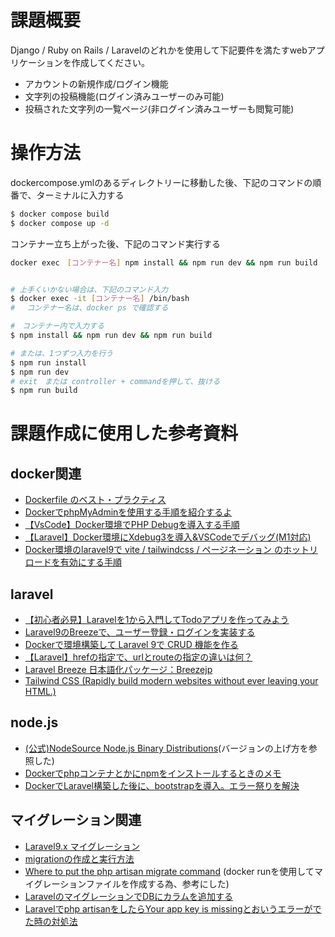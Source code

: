 # 課題概要
Django / Ruby on Rails / Laravelのどれかを使用して下記要件を満たすwebアプリケーションを作成してください。

- アカウントの新規作成/ログイン機能
- 文字列の投稿機能(ログイン済みユーザーのみ可能)
- 投稿された文字列の一覧ページ(非ログイン済みユーザーも閲覧可能)

# 操作方法
dockercompose.ymlのあるディレクトリーに移動した後、下記のコマンドの順番で、ターミナルに入力する

```sh
$ docker compose build
$ docker compose up -d
```
コンテナー立ち上がった後、下記のコマンド実行する
```sh
docker exec　[コンテナー名] npm install && npm run dev && npm run build


# 上手くいかない場合は、下記のコマンド入力
$ docker exec -it [コンテナー名] /bin/bash
# 　コンテナー名は、docker ps で確認する

#　コンテナー内で入力する
$ npm install && npm run dev && npm run build

# または、1つずつ入力を行う
$ npm run install
$ npm run dev
# exit　または controller + commandを押して、抜ける
$ npm run build
```

# 課題作成に使用した参考資料

## docker関連
- [Dockerfile のベスト・プラクティス](https://docs.docker.jp/develop/develop-images/dockerfile_best-practices.html)
- [DockerでphpMyAdminを使用する手順を紹介するよ](https://hara-chan.com/it/infrastructure/docker-phpmyadmin/)
- [【VsCode】Docker環境でPHP Debugを導入する手順](https://maasaablog.com/development/backend/php/laravel/2308/)
- [【Laravel】Docker環境にXdebug3を導入&VSCodeでデバッグ(M1対応)](https://yutaro-blog.net/2021/07/08/laravel-docker-xdebug-vscode/)
- [Docker環境のlaravel9で vite / tailwindcss / ページネーション のホットリロードを有効にする手順](https://glancebeat.hatenablog.com/entry/2023/01/02/170520)


## laravel
- [【初心者必見】Laravelを1から入門してTodoアプリを作ってみよう](https://b-risk.jp/blog/2022/08/laravel/)
- [Laravel9のBreezeで、ユーザー登録・ログインを実装する](https://specially198.com/implement-user-registration-and-login-with-breeze-of-laravel9/)
- [Dockerで環境構築して Laravel 9で CRUD 機能を作る](https://logsuke.com/web/programming/laravel/docke-laravel9-crud)
- [【Laravel】hrefの指定で、urlとrouteの指定の違いは何？](http://hp789.blog.fc2.com/blog-entry-91.html)
- [Laravel Breeze 日本語化パッケージ：Breezejp](https://github.com/askdkc/breezejp)
- [Tailwind CSS (Rapidly build modern websites without ever leaving your HTML.)](https://tailwindcss.com/)

## node.js
- [(公式)NodeSource Node.js Binary Distributions](https://github.com/nodesource/distributions)(バージョンの上げ方を参照した)
- [Dockerでphpコンテナとかにnpmをインストールするときのメモ](https://tsyama.hatenablog.com/entry/docker-not-found-npm)
- [DockerでLaravel構築した後に、bootstrapを導入。エラー祭りを解決](https://prglog.info/home/?p=371)


## マイグレーション関連
- [Laravel9.x マイグレーション](https://readouble.com/laravel/9.x/ja/migrations.html)
- [migrationの作成と実行方法](https://www.wakuwakubank.com/posts/450-laravel-migration/)
- [Where to put the php artisan migrate command](https://stackoverflow.com/questions/48850813/where-to-put-the-php-artisan-migrate-command)
(docker runを使用してマイグレーションファイルを作成する為、参考にした)
- [LaravelのマイグレーションでDBにカラムを追加する](https://pgmemo.tokyo/data/archives/1552.html)
- [Laravelでphp artisanをしたらYour app key is missingとおいうエラーがでた時の対処法](https://poppotennis.com/posts/laravel-keygenerate)
